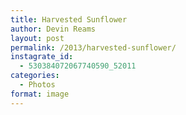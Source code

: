 ```yaml
---
title: Harvested Sunflower
author: Devin Reams
layout: post
permalink: /2013/harvested-sunflower/
instagrate_id:
  - 530384072067740590_52011
categories:
  - Photos
format: image
---
```

<!-- This post is created by Instagrate to WordPress, a WordPress Plugin by polevaultweb.com - http://www.polevaultweb.com/plugins/instagrate-to-wordpress/ -->